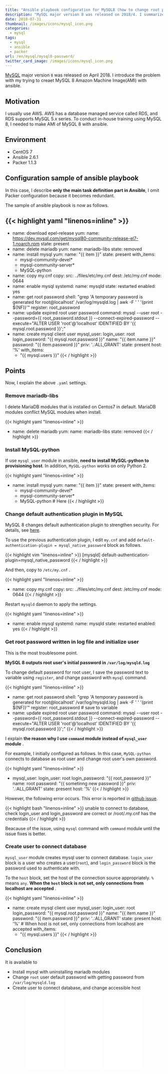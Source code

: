 ```yaml
---
title: "Ansible playbook configuration for MySQL8 (how to change root password etc.)"
description: "MySQL major version 8 was released on 2018/4. I summarize the trouble with my trying to create MySQL 8 AMI with ansible playbook."
date: 2018-07-31
thumbnail: /images/icons/mysql_icon.png
categories:
  - mysql
tags:
  - mysql
  - ansible
  - packer
url: /en/mysql/mysql8-password/
twitter_card_image: /images/icons/mysql_icon.png
---
```


[MySQL](https://www.mysql.com/jp/) major version `8` was released on April 2018.
I introduce the problem with my trying to creaet MySQL 8 Amazon Machine Image(AMI) with ansible.

## Motivation

I usually use AWS. AWS has a database managed service called RDS, and RDS supports MySQL 5.x series.
To conduct in-house training using MySQL 8, I needed to make AMI of MySQL 8 with ansible.

## Environment

* CentOS 7
* Ansible 2.6.1
* Packer 1.1.3

## Configuration sample of ansible playbook

In this case, I describe **only the main task definition part in Ansible**, I omit Packer configuration because it becomes redundant.

The sample of ansible playbook is now as follows.

{{< highlight yaml "linenos=inline" >}}
---
- name: download epel-release
  yum:
    name: https://dev.mysql.com/get/mysql80-community-release-el7-1.noarch.rpm
    state: present
- name: delete mariadb
  yum:
    name: mariadb-libs
    state: removed
- name: install mysql
  yum:
    name: "{{ item }}"
    state: present
  with_items:
    - mysql-community-devel*
    - mysql-community-server*
    - MySQL-python
- name: copy my.cnf
  copy:
    src: ../files/etc/my.cnf
    dest: /etc/my.cnf
    mode: 0644
- name: enable mysql
  systemd:
    name: mysqld
    state: restarted
    enabled: yes
- name: get root password
  shell: "grep 'A temporary password is generated for root@localhost' /var/log/mysqld.log | awk -F ' ' '{print $(NF)}'"
  register: root_password
- name: update expired root user password
  command: mysql --user root --password={{ root_password.stdout }} --connect-expired-password --execute="ALTER USER 'root'@'localhost' IDENTIFIED BY '{{ mysql.root.password }}';"
- name: create mysql client user
  mysql_user:
    login_user: root
    login_password: "{{ mysql.root.password }}"
    name: "{{ item.name }}"
    password: "{{ item.password }}"
    priv: '*.*:ALL,GRANT'
    state: present
    host: '%'
  with_items:
    - "{{ mysql.users }}"
{{< / highlight >}}

## Points

Now, I explain the above `.yaml` settings.

### Remove mariadb-libs

I delete MariaDB modules that is installed on Centos7 in default.
MariaDB modules conflict MySQL modules when install.

{{< highlight yaml "linenos=inline" >}}
- name: delete mariadb
  yum:
    name: mariadb-libs
    state: removed
{{< / highlight >}}

### Install MySQL-python

If use `mysql_user` module in ansible, **need to install MySQL-python to provisioning host**.
In addition, `MySQL-python` works on only Python 2.

{{< highlight yaml "linenos=inline" >}}
- name: install mysql
  yum:
    name: "{{ item }}"
    state: present
  with_items:
    - mysql-community-devel*
    - mysql-community-server*
    - MySQL-python # Here
{{< / highlight >}}

### Change default authentication plugin in MySQL

MySQL 8 changes default authentication plugin to strengthen security.
For details, see [here](https://dev.mysql.com/doc/refman/8.0/en/upgrading-from-previous-series.html#upgrade-caching-sha2-password).

To use the previous authentication plugin, I edit `my.cnf` and
add `default-authentication-plugin = mysql_native_password` block as follows. 

{{< highlight vim "linenos=inline" >}}
[mysqld]
default-authentication-plugin=mysql_native_password
{{< / highlight >}}

And then, copy to `/etc/my.cnf` .

{{< highlight yaml "linenos=inline" >}}
- name: copy my.cnf
  copy:
    src: ../files/etc/my.cnf
    dest: /etc/my.cnf
    mode: 0644
{{< / highlight >}}

Restart `mysqld` daemon to apply the settings.

{{< highlight yaml "linenos=inline" >}}
- name: enable mysql
  systemd:
    name: mysqld
    state: restarted
    enabled: yes
{{< / highlight >}}

### Get root password written in log file and initialize user

This is the most troublesome point.

**MySQL 8 outputs root user's initial password in `/var/log/mysqld.log`**

To change default password for root user, I save the password text to variable using `register`, and change password with `mysql` command.

{{< highlight yaml "linenos=inline" >}}
- name: get root password
  shell: "grep 'A temporary password is generated for root@localhost' /var/log/mysqld.log | awk -F ' ' '{print $(NF)}'"
  register: root_password # save to variable
- name: update expired root user password
  command: mysql --user root --password={{ root_password.stdout }} --connect-expired-password --execute="ALTER USER 'root'@'localhost' IDENTIFIED BY '{{ mysql.root.password }}';"
{{< / highlight >}}

I explain **the reason why I use `command` module instead of `mysql_user` module** .

For example, I initially configured as follows.
In this case, `MySQL-python` connects to database as root user and change root user's own password.

{{< highlight yaml "linenos=inline" >}}
-  mysql_user:
    login_user: root
    login_password: "{{ root_password }}"
    name: root
    password: "{{ sometinng new password }}"
    priv: '*.*:ALL,GRANT'
    state: present
    host: '%'
{{< / highlight >}}

However, the following error occurs.
This error is reported in [github issue](https://github.com/ansible/ansible/issues/41116).

{{< highlight bash "linenos=inline" >}}
unable to connect to database, check login_user and login_password are correct or /root/.my.cnf has the credentials
{{< / highlight >}}

Beacause of the issue, using `mysql` command with `command` module until the issue fixes is better. 

### Create user to connect database

`mysql_user` module creates mysql user to connect database.
`login_user` block is a user who creates a user(`root`), and `login_password` block is the password used to authenticate with.

To the `host` block, set the host of the connection source appropriately.
`%` means `any`. **When the `host` block is not set, only connections from localhost are accepted** .

{{< highlight yaml "linenos=inline" >}}
- name: create mysql client user
  mysql_user:
    login_user: root
    login_password: "{{ mysql.root.password }}"
    name: "{{ item.name }}"
    password: "{{ item.password }}"
    priv: '*.*:ALL,GRANT'
    state: present
    host: '%' # When host is not set, only connections from localhost are accepted
  with_items:
    - "{{ mysql.users }}"
{{< / highlight >}}

## Conclusion

It is available to

* Install mysql with uninstalling mariadb modules
* Change `root` user default password with getting password from `/var/log/mysqld.log`
* Create user to connect database, and change accessible host

<div align="center">
<iframe style="width:120px;height:240px;" marginwidth="0" marginheight="0" scrolling="no" frameborder="0" src="//ws-na.amazon-adsystem.com/widgets/q?ServiceVersion=20070822&OneJS=1&Operation=GetAdHtml&MarketPlace=US&source=ac&ref=qf_sp_asin_til&ad_type=product_link&tracking_id=soudegesu-20&marketplace=amazon&region=US&placement=1787125688&asins=1787125688&linkId=e29ca38f6a2a430b19743885ac51de97&show_border=false&link_opens_in_new_window=false&price_color=333333&title_color=0066c0&bg_color=ffffff">
    </iframe>
<iframe style="width:120px;height:240px;" marginwidth="0" marginheight="0" scrolling="no" frameborder="0" src="//ws-na.amazon-adsystem.com/widgets/q?ServiceVersion=20070822&OneJS=1&Operation=GetAdHtml&MarketPlace=US&source=ac&ref=qf_sp_asin_til&ad_type=product_link&tracking_id=soudegesu-20&marketplace=amazon&region=US&placement=B00ZUQ4492&asins=B00ZUQ4492&linkId=e2e96554262ff4461c8824fa8ddd6f5a&show_border=false&link_opens_in_new_window=false&price_color=333333&title_color=0066c0&bg_color=ffffff">
    </iframe>
<iframe style="width:120px;height:240px;" marginwidth="0" marginheight="0" scrolling="no" frameborder="0" src="//ws-na.amazon-adsystem.com/widgets/q?ServiceVersion=20070822&OneJS=1&Operation=GetAdHtml&MarketPlace=US&source=ac&ref=qf_sp_asin_til&ad_type=product_link&tracking_id=soudegesu-20&marketplace=amazon&region=US&placement=1491915323&asins=1491915323&linkId=d1e6046e7eadaf9afe507e038d2a5b09&show_border=false&link_opens_in_new_window=false&price_color=333333&title_color=0066c0&bg_color=ffffff">
    </iframe>        
</div>
